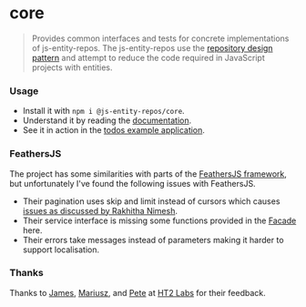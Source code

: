 # core
> Provides common interfaces and tests for concrete implementations of js-entity-repos. The js-entity-repos use the [repository design pattern](https://msdn.microsoft.com/en-us/library/ff649690.aspx) and attempt to reduce the code required in JavaScript projects with entities.

### Usage
- Install it with `npm i @js-entity-repos/core`.
- Understand it by reading the [documentation](./docs/facade.md).
- See it in action in the [todos example application](https://github.com/js-entity-repos/todos).

### FeathersJS
The project has some similarities with parts of the [FeathersJS framework](https://feathersjs.com), but unfortunately I've found the following issues with FeathersJS.

- Their pagination uses skip and limit instead of cursors which causes [issues as discussed by Rakhitha Nimesh](https://www.sitepoint.com/paginating-real-time-data-cursor-based-pagination/).
- Their service interface is missing some functions provided in the [Facade](./docs/facade.md) here.
- Their errors take messages instead of parameters making it harder to support localisation.

### Thanks
Thanks to [James](https://github.com/ht2), [Mariusz](https://github.com/mariocoski), and [Pete](https://github.com/ee0pdt) at [HT2 Labs](https://www.ht2labs.com) for their feedback.

